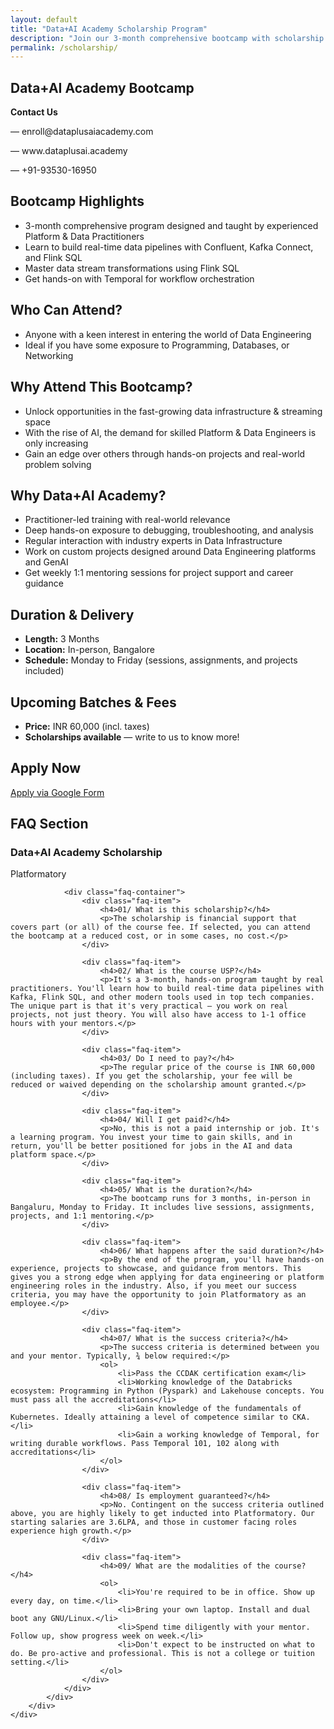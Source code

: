 ```yaml
---
layout: default
title: "Data+AI Academy Scholarship Program"
description: "Join our 3-month comprehensive bootcamp with scholarship opportunities. Learn real-time data pipelines, Kafka, Flink SQL, and more from industry practitioners."
permalink: /scholarship/
---
```


<!-- Scholarship Hero Section -->
<section class="scholarship-hero">
    <div class="container">
        <div class="row">
            <div class="col-lg-12 text-center">
                <h1 class="scholarship-title">Data+AI Academy Bootcamp</h1>
                <div class="contact-info">
                    <p><strong>Contact Us</strong></p>
                    <p>— enroll@dataplusaiacademy.com</p>
                    <p>— www.dataplusai.academy</p>
                    <p>— +91-93530-16950</p>
                </div>
            </div>
        </div>
    </div>
</section>

<!-- Bootcamp Highlights -->
<section class="bootcamp-highlights">
    <div class="container">
        <div class="row">
            <div class="col-lg-12">
                <h2 class="section-heading">Bootcamp Highlights</h2>
                <div class="highlights-list">
                    <ul>
                        <li>3-month comprehensive program designed and taught by experienced Platform & Data Practitioners</li>
                        <li>Learn to build real-time data pipelines with Confluent, Kafka Connect, and Flink SQL</li>
                        <li>Master data stream transformations using Flink SQL</li>
                        <li>Get hands-on with Temporal for workflow orchestration</li>
                    </ul>
                </div>
            </div>
        </div>
    </div>
</section>

<!-- Who Can Attend -->
<section class="who-can-attend">
    <div class="container">
        <div class="row">
            <div class="col-lg-12">
                <h2 class="section-heading">Who Can Attend?</h2>
                <div class="attend-list">
                    <ul>
                        <li>Anyone with a keen interest in entering the world of Data Engineering</li>
                        <li>Ideal if you have some exposure to Programming, Databases, or Networking</li>
                    </ul>
                </div>
            </div>
        </div>
    </div>
</section>

<!-- Why Attend -->
<section class="why-attend">
    <div class="container">
        <div class="row">
            <div class="col-lg-12">
                <h2 class="section-heading">Why Attend This Bootcamp?</h2>
                <div class="attend-reasons">
                    <ul>
                        <li>Unlock opportunities in the fast-growing data infrastructure & streaming space</li>
                        <li>With the rise of AI, the demand for skilled Platform & Data Engineers is only increasing</li>
                        <li>Gain an edge over others through hands-on projects and real-world problem solving</li>
                    </ul>
                </div>
            </div>
        </div>
    </div>
</section>

<!-- Why Data+AI Academy -->
<section class="why-data-ai-academy">
    <div class="container">
        <div class="row">
            <div class="col-lg-12">
                <h2 class="section-heading">Why Data+AI Academy?</h2>
                <div class="academy-benefits">
                    <ul>
                        <li>Practitioner-led training with real-world relevance</li>
                        <li>Deep hands-on exposure to debugging, troubleshooting, and analysis</li>
                        <li>Regular interaction with industry experts in Data Infrastructure</li>
                        <li>Work on custom projects designed around Data Engineering platforms and GenAI</li>
                        <li>Get weekly 1:1 mentoring sessions for project support and career guidance</li>
                    </ul>
                </div>
            </div>
        </div>
    </div>
</section>

<!-- Duration & Delivery -->
<section class="duration-delivery">
    <div class="container">
        <div class="row">
            <div class="col-lg-12">
                <h2 class="section-heading">Duration & Delivery</h2>
                <div class="delivery-info">
                    <ul>
                        <li><strong>Length:</strong> 3 Months</li>
                        <li><strong>Location:</strong> In-person, Bangalore</li>
                        <li><strong>Schedule:</strong> Monday to Friday (sessions, assignments, and projects included)</li>
                    </ul>
                </div>
            </div>
        </div>
    </div>
</section>

<!-- Upcoming Batches & Fees -->
<section class="batches-fees">
    <div class="container">
        <div class="row">
            <div class="col-lg-12">
                <h2 class="section-heading">Upcoming Batches & Fees</h2>
                <div class="fees-info">
                    <ul>
                        <li><strong>Price:</strong> INR 60,000 (incl. taxes)</li>
                        <li><strong>Scholarships available</strong> — write to us to know more!</li>
                    </ul>
                </div>
            </div>
        </div>
    </div>
</section>

<!-- Application Section -->
<section class="application-section">
    <div class="container">
        <div class="row">
            <div class="col-lg-12 text-center">
                <h2 class="section-heading">Apply Now</h2>
                <div class="application-buttons">
                    <a href="https://forms.gle/cHtoVWkk5dx5EiSSA" class="btn btn-primary btn-lg" target="_blank">
                        <i class="fa fa-file-text"></i> Apply via Google Form
                    </a>
                </div>
            </div>
        </div>
    </div>
</section>

<!-- FAQ Section -->
<section class="faq-section">
    <div class="container">
        <div class="row">
            <div class="col-lg-12">
                <h2 class="section-heading text-center">FAQ Section</h2>
                <div class="faq-header text-center">
                    <h3>Data+AI Academy Scholarship</h3>
                    <p>Platformatory</p>
                </div>
                
                <div class="faq-container">
                    <div class="faq-item">
                        <h4>01/ What is this scholarship?</h4>
                        <p>The scholarship is financial support that covers part (or all) of the course fee. If selected, you can attend the bootcamp at a reduced cost, or in some cases, no cost.</p>
                    </div>

                    <div class="faq-item">
                        <h4>02/ What is the course USP?</h4>
                        <p>It's a 3-month, hands-on program taught by real practitioners. You'll learn how to build real-time data pipelines with Kafka, Flink SQL, and other modern tools used in top tech companies. The unique part is that it's very practical — you work on real projects, not just theory. You will also have access to 1-1 office hours with your mentors.</p>
                    </div>

                    <div class="faq-item">
                        <h4>03/ Do I need to pay?</h4>
                        <p>The regular price of the course is INR 60,000 (including taxes). If you get the scholarship, your fee will be reduced or waived depending on the scholarship amount granted.</p>
                    </div>

                    <div class="faq-item">
                        <h4>04/ Will I get paid?</h4>
                        <p>No, this is not a paid internship or job. It's a learning program. You invest your time to gain skills, and in return, you'll be better positioned for jobs in the AI and data platform space.</p>
                    </div>

                    <div class="faq-item">
                        <h4>05/ What is the duration?</h4>
                        <p>The bootcamp runs for 3 months, in-person in Bangaluru, Monday to Friday. It includes live sessions, assignments, projects, and 1:1 mentoring.</p>
                    </div>

                    <div class="faq-item">
                        <h4>06/ What happens after the said duration?</h4>
                        <p>By the end of the program, you'll have hands-on experience, projects to showcase, and guidance from mentors. This gives you a strong edge when applying for data engineering or platform engineering roles in the industry. Also, if you meet our success criteria, you may have the opportunity to join Platformatory as an employee.</p>
                    </div>

                    <div class="faq-item">
                        <h4>07/ What is the success criteria?</h4>
                        <p>The success criteria is determined between you and your mentor. Typically, ¾ below required:</p>
                        <ol>
                            <li>Pass the CCDAK certification exam</li>
                            <li>Working knowledge of the Databricks ecosystem: Programming in Python (Pyspark) and Lakehouse concepts. You must pass all the accreditations</li>
                            <li>Gain knowledge of the fundamentals of Kubernetes. Ideally attaining a level of competence similar to CKA.</li>
                            <li>Gain a working knowledge of Temporal, for writing durable workflows. Pass Temporal 101, 102 along with accreditations</li>
                        </ol>
                    </div>

                    <div class="faq-item">
                        <h4>08/ Is employment guaranteed?</h4>
                        <p>No. Contingent on the success criteria outlined above, you are highly likely to get inducted into Platformatory. Our starting salaries are 3.6LPA, and those in customer facing roles experience high growth.</p>
                    </div>

                    <div class="faq-item">
                        <h4>09/ What are the modalities of the course?</h4>
                        <ol>
                            <li>You're required to be in office. Show up every day, on time.</li>
                            <li>Bring your own laptop. Install and dual boot any GNU/Linux.</li>
                            <li>Spend time diligently with your mentor. Follow up, show progress week on week.</li>
                            <li>Don't expect to be instructed on what to do. Be pro-active and professional. This is not a college or tuition setting.</li>
                        </ol>
                    </div>
                </div>
            </div>
        </div>
    </div>
</section>
